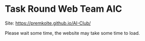 # Task Round Web Team AIC 

Site: https://premkolte.github.io/AI-Club/

Please wait some time, the website may take some time to load.

